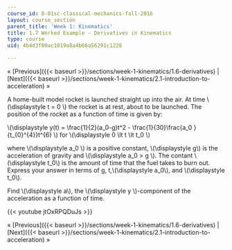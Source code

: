 ```yaml
---
course_id: 8-01sc-classical-mechanics-fall-2016
layout: course_section
parent_title: 'Week 1: Kinematics'
title: 1.7 Worked Example - Derivatives in Kinematics
type: course
uid: 4b4d3f00ac1019a8a4b66a56291c1228

---
```


« [Previous]({{< baseurl >}}/sections/week-1-kinematics/1.6-derivatives) | [Next]({{< baseurl >}}/sections/week-1-kinematics/2.1-introduction-to-acceleration) »

A home-built model rocket is launched straight up into the air. At time \\(\\displaystyle t = 0 \\) the rocket is at rest, about to be launched. The position of the rocket as a function of time is given by:

\\(\\displaystyle y(t) = \\frac{1}{2}(a\_0-g)t^2 - \\frac{1}{30}\\frac{a\_0 }{t\_{0}^{4}}t^{6} \\) for \\(\\displaystyle 0 \\lt t \\lt t\_0 \\)

where \\(\\displaystyle a\_0 \\) is a positive constant, \\(\\displaystyle g\\) is the acceleration of gravity and \\(\\displaystyle a\_0 > g \\). The contant \\(\\displaystyle t\_0\\) is the amount of time that the fuel takes to burn out. Express your answer in terms of g, t,\\(\\displaystyle a\_0\\), and \\(\\displaystyle t\_0\\).

Find \\(\\displaystyle a\\), the \\(\\displaystyle y \\)-component of the acceleration as a function of time.

{{< youtube jtOxRPQDuJs >}}

« [Previous]({{< baseurl >}}/sections/week-1-kinematics/1.6-derivatives) | [Next]({{< baseurl >}}/sections/week-1-kinematics/2.1-introduction-to-acceleration) »